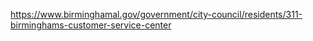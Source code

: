https://www.birminghamal.gov/government/city-council/residents/311-birminghams-customer-service-center
